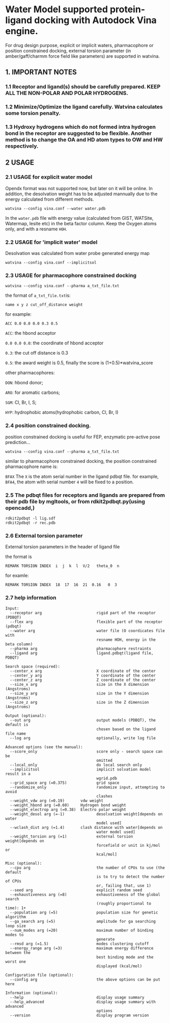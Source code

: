 # Water Model supported protein-ligand docking with Autodock Vina engine. 

For drug design purpose, explicit or implicit waters, pharmacophore or position constrained docking, external torsion parameter (in amber/gaff/charmm force field like parameters) are supported in watvina. 

## 1. IMPORTANT NOTES
### 1.1 Receptor and ligand(s) should be carefully prepared. KEEP ALL THE NON-POLAR AND POLAR HYDROGENS. 
### 1.2 Minimize/Optimize the ligand carefully. Watvina calculates some torsion penalty.
### 1.3 Hydroxy hydrogens which do not formed intra hydrogen bond in the receptor are suggested to be flexible. Another method is to change the OA and HD atom types to OW and HW respectively.


## 2 USAGE
### 2.1 USAGE for explicit water model

Opendx format was not supported now, but later on it will be online. In addition, the desolvation weight has to be adjusted mannually due to the energy calculated from different methods.

```
watvina --config vina.conf --water water.pdb
```
In the ```water.pdb``` file with energy value (calculated from GIST, WATSite, Watermap, lesite etc) in the beta factor column. Keep the Oxygen atoms only, and with a resname ```HOH```. 

### 2.2 USAGE for 'implicit water' model

Desolvation was calculated from water probe generated energy map

```
watvina --config vina.conf --implicitsol
```

### 2.3 USAGE for pharmacophore constrained docking

```
watvina --config vina.conf --pharma a_txt_file.txt
```
the format of ```a_txt_file.txt```is:

```name x y z cut_off_distance weight```

for example:

```ACC 0.0 0.0 0.0 0.3 0.5```

```ACC```: the hbond acceptor

```0.0 0.0 0.0```: the coordinate of hbond acceptor 

```0.3```: the cut off distance is 0.3

```0.5```: the award weight is 0.5, finally the score is (1+0.5)*watvina_score

other pharmacophores: 

```DON```: hbond donor;

```ARO```: for aromatic carbons;

```SGM```: Cl, Br, I, S;

```HYP```: hydrophobic atoms(hydrophobic carbon, Cl, Br, I)

### 2.4 position constrained docking.

position constrained docking is useful for FEP, enzymatic pre-active pose prediction...

```
watvina --config vina.conf --pharma a_txt_file.txt
```

similar to pharmacophore constrained docking, the position constrained pharmacophore name is:

```BFAX```
The ```X``` is the atom serial number in the ligand pdbqt file.
for example, ```BFA4```, the atom with serial number ```4``` will be fixed to a position.

### 2.5 The pdbqt files for receptors and ligands are prepared from their pdb file by mgltools, or from rdkit2pdbqt.py(using opencadd,)

```
rdkit2pdbqt -l lig.sdf
rdkit2pdbqt -r rec.pdb
```

### 2.6 External torsion parameter

External torsion parameters in the header of ligand file

the format is
```
REMARK TORSION INDEX  i  j  k  l  V/2   theta_0  n
```
for examle:

```
REMARK TORSION INDEX  18  17  16  21  0.16   0  3
```

### 2.7 help information
```
Input:
  --receptor arg                        rigid part of the receptor (PDBQT)
  --flex arg                            flexible part of the receptor (pdbqt)
  --water arg                           water file (O coordicates file with 
                                        resname HOH, energy in the beta column)
  --pharma arg                          pharmacophore restraints
  --ligand arg                          ligand.pdbqt(ligand file, PDBQT)

Search space (required):
  --center_x arg                        X coordinate of the center
  --center_y arg                        Y coordinate of the center
  --center_z arg                        Z coordinate of the center
  --size_x arg                          size in the X dimension (Angstroms)
  --size_y arg                          size in the Y dimension (Angstroms)
  --size_z arg                          size in the Z dimension (Angstroms)

Output (optional):
  --out arg                             output models (PDBQT), the default is 
                                        chosen based on the ligand file name
  --log arg                             optionally, write log file

Advanced options (see the manual):
  --score_only                          score only - search space can be 
                                        omitted
  --local_only                          do local search only
  --implicitsol                         implicit solvation model result in a 
                                        wgrid.pdb
  --grid_space arg (=0.375)             grid space
  --randomize_only                      randomize input, attempting to avoid 
                                        clashes
  --weight_vdw arg (=0.19)       vdw weight
  --weight_hbond arg (=0.60)     Hydrogen bond weight
  --weight_electrop arg (=0.38)  Electro polar weight
  --weight_desol arg (=-1)              desolvation weight[depends on water 
                                        model used]
  --wclash_dist arg (=1.4)       clash distance with water[depends on 
                                        water model used]
  --weight_torsion arg (=1)             external torsion weight[depends on 
                                        forcefield or unit in kj/mol or 
                                        kcal/mol]

Misc (optional):
  --cpu arg                             the number of CPUs to use (the default 
                                        is to try to detect the number of CPUs 
                                        or, failing that, use 1)
  --seed arg                            explicit random seed
  --exhaustiveness arg (=8)             exhaustiveness of the global search 
                                        (roughly proportional to time): 1+
  --population arg (=5)                 population size for genetic algorithm
  --ga_search arg (=5)                  amplitude for ga searching loop size
  --num_modes arg (=20)                 maximum number of binding modes to 
                                        generate
  --rmsd arg (=1.5)                     modes clustering cutoff
  --energy_range arg (=3)               maximum energy difference between the 
                                        best binding mode and the worst one 
                                        displayed (kcal/mol)

Configuration file (optional):
  --config arg                          the above options can be put here

Information (optional):
  --help                                display usage summary
  --help_advanced                       display usage summary with advanced 
                                        options
  --version                             display program version
```
